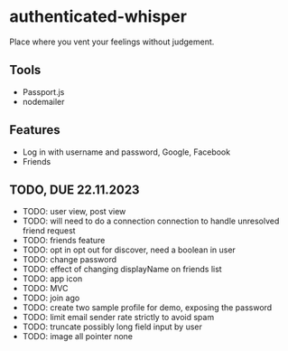 # authenticated-whisper

Place where you vent your feelings without judgement.

## Tools

- Passport.js
- nodemailer

## Features

- Log in with username and password, Google, Facebook
- Friends

## TODO, DUE 22.11.2023

- TODO: user view, post view
- TODO: will need to do a connection connection to handle unresolved friend request
- TODO: friends feature
- TODO: opt in opt out for discover, need a boolean in user
- TODO: change password
- TODO: effect of changing displayName on friends list
- TODO: app icon
- TODO: MVC
- TODO: join ago
- TODO: create two sample profile for demo, exposing the password
- TODO: limit email sender rate strictly to avoid spam
- TODO: truncate possibly long field input by user
- TODO: image all pointer none
